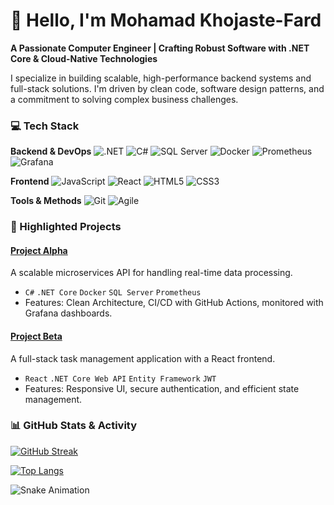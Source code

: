 # 👋 Hello, I'm Mohamad Khojaste-Fard

**A Passionate Computer Engineer | Crafting Robust Software with .NET Core & Cloud-Native Technologies**

I specialize in building scalable, high-performance backend systems and full-stack solutions. I'm driven by clean code, software design patterns, and a commitment to solving complex business challenges.

### 💻 Tech Stack

**Backend & DevOps**
![.NET](https://img.shields.io/badge/.NET-512BD4?style=for-the-badge&logo=dotnet&logoColor=white)
![C#](https://img.shields.io/badge/C%23-239120?style=for-the-badge&logo=c-sharp&logoColor=white)
![SQL Server](https://img.shields.io/badge/Microsoft%20SQL%20Server-CC2927?style=for-the-badge&logo=microsoft%20sql%20server&logoColor=white)
![Docker](https://img.shields.io/badge/Docker-2496ED?style=for-the-badge&logo=docker&logoColor=white)
![Prometheus](https://img.shields.io/badge/Prometheus-E6522C?style=for-the-badge&logo=Prometheus&logoColor=white)
![Grafana](https://img.shields.io/badge/Grafana-F46800?style=for-the-badge&logo=grafana&logoColor=white)

**Frontend**
![JavaScript](https://img.shields.io/badge/JavaScript-F7DF1E?style=for-the-badge&logo=javascript&logoColor=black)
![React](https://img.shields.io/badge/React-20232A?style=for-the-badge&logo=react&logoColor=61DAFB)
![HTML5](https://img.shields.io/badge/HTML5-E34F26?style=for-the-badge&logo=html5&logoColor=white)
![CSS3](https://img.shields.io/badge/CSS3-1572B6?style=for-the-badge&logo=css3&logoColor=white)

**Tools & Methods**
![Git](https://img.shields.io/badge/Git-F05032?style=for-the-badge&logo=git&logoColor=white)
![Agile](https://img.shields.io/badge/Agile-009DDB?style=for-the-badge&logo=agile&logoColor=white)
### 🚀 Highlighted Projects

#### [**Project Alpha**](https://github.com/yourusername/project-alpha)
A scalable microservices API for handling real-time data processing.
*   `C#` `.NET Core` `Docker` `SQL Server` `Prometheus`
*   Features: Clean Architecture, CI/CD with GitHub Actions, monitored with Grafana dashboards.

#### [**Project Beta**](https://github.com/yourusername/project-beta)
A full-stack task management application with a React frontend.
*   `React` `.NET Core Web API` `Entity Framework` `JWT`
*   Features: Responsive UI, secure authentication, and efficient state management.
### 📊 GitHub Stats & Activity

<!-- Streak Stats -->
[![GitHub Streak](https://streak-stats.demolab.com?user=muhamadkhojastefard&theme=dark)](https://git.io/streak-stats)

<!-- Top Languages -->
[![Top Langs](https://github-readme-stats.vercel.app/api/top-langs/?username=muhamadkhojastefard&layout=compact&theme=dark)](https://github.com/anuraghazra/github-readme-stats)

<!-- Snake Game Contribution Graph (A fun, visual element) -->
![Snake Animation](https://raw.githubusercontent.com/Trilokia/Trilokia/3792778081f7637a15e4a847c5a86a321d2d6e80/github-contribution-grid-snake-dark.svg)
